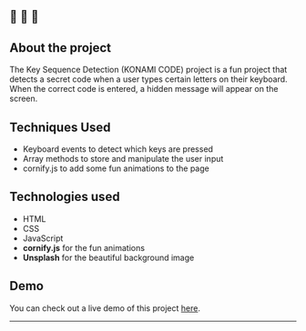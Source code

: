 🔔 🔔 🔔
---
## About the project

The Key Sequence Detection (KONAMI CODE) project is a fun project that detects a secret code when a user types certain letters on their keyboard. When the correct code is entered, a hidden message will appear on the screen.

## Techniques Used

 - Keyboard events to detect which keys are pressed
 - Array methods to store and manipulate the user input
 - cornify.js to add some fun animations to the page

## Technologies used

 - HTML
 - CSS
 - JavaScript
 - **cornify.js** for the fun animations
 - **Unsplash** for the beautiful background image


## Demo

You can check out a live demo of this project [here](https://elenacoder.github.io/JavaScript30-Projects/project-12-key-sequence-detection/).

---